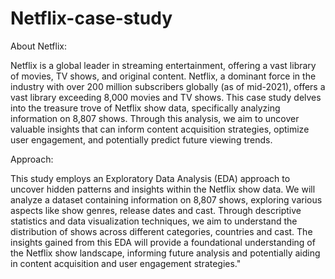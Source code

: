 # Netflix-case-study
About Netflix:

Netflix is a global leader in streaming entertainment, offering a vast library of movies, TV shows, and original content. Netflix, a dominant force in the industry with over 200 million subscribers globally (as of mid-2021), offers a vast library exceeding 8,000 movies and TV shows. This case study delves into the treasure trove of Netflix show data, specifically analyzing information on 8,807 shows. Through this analysis, we aim to uncover valuable insights that can inform content acquisition strategies, optimize user engagement, and potentially predict future viewing trends.

Approach:

This study employs an Exploratory Data Analysis (EDA) approach to uncover hidden patterns and insights within the Netflix show data. We will analyze a dataset containing information on 8,807 shows, exploring various aspects like show genres, release dates and cast. Through descriptive statistics and  data visualization techniques, we aim to understand the distribution of shows across different categories, countries and cast. The insights gained from this EDA will provide a foundational understanding of the Netflix show landscape, informing future analysis and potentially aiding in content acquisition and user engagement strategies."
